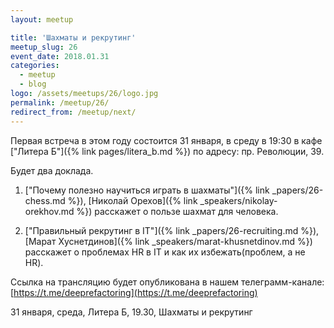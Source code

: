 ```yaml
---
layout: meetup

title: 'Шахматы и рекрутинг'
meetup_slug: 26
event_date: 2018.01.31
categories:
  - meetup
  - blog
logo: /assets/meetups/26/logo.jpg
permalink: /meetup/26/
redirect_from: /meetup/next/
---
```


Первая встреча в этом году состоится 31 января, в среду в 19:30 в кафе ["Литера Б"]({% link pages/litera_b.md %}) по адресу: пр. Революции, 39.

Будет два доклада.

1. ["Почему полезно научиться играть в шахматы"]({% link _papers/26-chess.md %}), [Николай Орехов]({% link _speakers/nikolay-orekhov.md %}) расскажет о пользе шахмат для человека.

2. ["Правильный рекрутинг в IT"]({% link _papers/26-recruiting.md %}), [Марат Хуснетдинов]({% link _speakers/marat-khusnetdinov.md %}) расскажет о проблемах HR в IT и как их избежать(проблем, а не HR).

Ссылка на трансляцию будет опубликована в нашем телеграмм-канале: [https://t.me/deeprefactoring](https://t.me/deeprefactoring)

31 января, среда, Литера Б, 19.30, Шахматы и рекрутинг